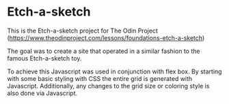 # Etch-a-sketch

This is the Etch-a-sketch project for The Odin Project (https://www.theodinproject.com/lessons/foundations-etch-a-sketch)

The goal was to create a site that operated in a similar fashion to the famous Etch-a-sketch toy.

To achieve this Javascript was used in conjunction with flex box. By starting with some basic styling with CSS the entire grid is generated with Javascript. Additionally, any changes to the grid size or coloring style is also done via Javascript.
